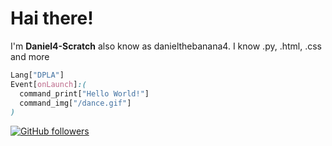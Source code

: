 # Hai there!
I'm **Daniel4-Scratch** also know as danielthebanana4. I know .py, .html, .css and more

```css
Lang["DPLA"]
Event[onLaunch]:(
  command_print["Hello World!"]
  command_img["/dance.gif"]
)
```
[![GitHub followers](https://img.shields.io/github/followers/Daniel4-Scratch?label=Followers&style=social)](https://github.com/Daniel4-Scratch?tab=followers)
